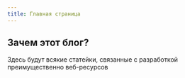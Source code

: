 ```yaml
---
title: Главная страница
---
```


## Зачем этот блог?

Здесь будут всякие статейки, связанные с разработкой преимущественно веб-ресурсов
